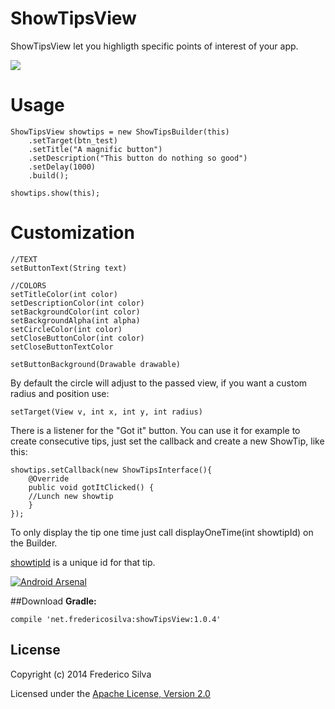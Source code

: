 ShowTipsView
============

ShowTipsView let you highligth specific points of interest of your app.

<a href="" target="_blank"><img src="https://github.com/fredericojssilva/ShowTipsView/blob/master/sample.png"/></a>

Usage
====
    ShowTipsView showtips = new ShowTipsBuilder(this)
		.setTarget(btn_test)
		.setTitle("A magnific button")
		.setDescription("This button do nothing so good")
		.setDelay(1000)
		.build();
		
	showtips.show(this);
	
Customization
=======
	//TEXT
	setButtonText(String text)
	
    //COLORS
    setTitleColor(int color)
    setDescriptionColor(int color)
    setBackgroundColor(int color)
	setBackgroundAlpha(int alpha)
    setCircleColor(int color)
	setCloseButtonColor(int color)
	setCloseButtonTextColor
	
	setButtonBackground(Drawable drawable)

By default the circle will adjust to the passed view, if you want a custom radius and position use: 

    setTarget(View v, int x, int y, int radius)
    
There is a listener for the "Got it" button. You can use it for example to create consecutive tips, just set the callback and create a new ShowTip, like this:

    showtips.setCallback(new ShowTipsInterface(){
	    @Override
	    public void gotItClicked() {
	    //Lunch new showtip
	    }
    });
    
To only display the tip one time just call displayOneTime(int showtipId) on the Builder. 

<u>showtipId</u> is a unique id for that tip.

[![Android Arsenal](https://img.shields.io/badge/Android%20Arsenal-ShowTipsView-brightgreen.svg?style=flat)](https://android-arsenal.com/details/1/1132)

##Download
**Gradle:**
```
compile 'net.fredericosilva:showTipsView:1.0.4'
```
## License
Copyright (c) 2014 Frederico Silva

Licensed under the [Apache License, Version 2.0](http://www.apache.org/licenses/LICENSE-2.0.html)

	


